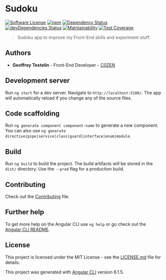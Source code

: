 # Sudoku
[![Software License][license-image]](LICENSE) [![npm][npm-image]](npm-url) [![Dependency Status][daviddm-image]][daviddm-url] [![devDependencies Status][daviddm-dev-image]][daviddm-dev-url] [![Maintainability][code-climate-maintainability-image]][code-climate-maintainability-url] [![Test Coverage][code-climate-coverage-image]][code-climate-coverage-url]
> Sudoku app to improve my Front-End skills and experiment stuff.

## Authors

* **Geoffrey Testelin** - Front-End Developer - [C0ZEN](https://github.com/C0ZEN)

## Development server

Run `ng start` for a dev server. Navigate to `http://localhost:5100/`. The app will automatically reload if you change any of the source files.

## Code scaffolding

Run `ng generate component component-name` to generate a new component. You can also use `ng generate directive|pipe|service|class|guard|interface|enum|module`.

## Build

Run `ng build` to build the project. The build artifacts will be stored in the `dist/` directory. Use the `--prod` flag for a production build.

## Contributing

Check out the [Contributing](CONTRIBUTING.md) file.

## Further help

To get more help on the Angular CLI use `ng help` or go check out the [Angular CLI README](https://github.com/angular/angular-cli/blob/master/README.md).

## License

This project is licensed under the MIT License - see the [LICENSE.md](LICENSE.md) file for details.

This project was generated with [Angular CLI](https://github.com/angular/angular-cli) version 6.1.5.

[license-image]: https://img.shields.io/badge/license-MIT-brightgreen.svg?style=flat
[npm-image]: https://img.shields.io/npm/v/:package.svg
[npm-url]: https://www.npmjs.com/package/c0zen-sudoku
[daviddm-image]: https://david-dm.org/C0ZEN/sudoku/status.svg
[daviddm-url]: https://david-dm.org/C0ZEN/sudoku
[daviddm-dev-image]: https://david-dm.org/C0ZEN/sudoku/dev-status.svg
[daviddm-dev-url]: https://david-dm.org/C0ZEN/sudoku?type=dev
[code-climate-maintainability-image]: https://api.codeclimate.com/v1/badges/59a52a286cd814af1edd/maintainability
[code-climate-maintainability-url]: https://codeclimate.com/github/C0ZEN/sudoku/maintainability
[code-climate-coverage-image]: https://api.codeclimate.com/v1/badges/59a52a286cd814af1edd/test_coverage
[code-climate-coverage-url]: https://codeclimate.com/github/C0ZEN/sudoku/test_coverage
